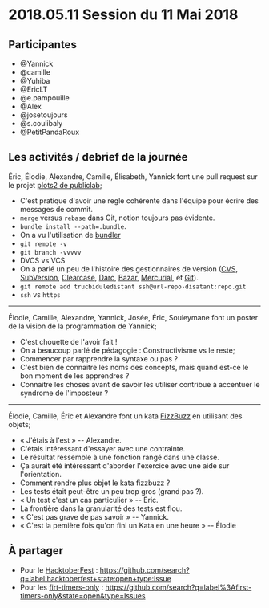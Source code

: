 # 2018.05.11 Session du 11 Mai 2018

## Participantes

- @Yannick 
- @camille 
- @Yuhiba 
- @EricLT 
- @e.pampouille 
- @Alex 
- @josetoujours 
- @s.coulibaly 
- @PetitPandaRoux 


## Les activités / debrief de la journée

Éric, Élodie, Alexandre, Camille, Élisabeth, Yannick font une pull request sur le projet [plots2 de publiclab](https://github.com/publiclab/plots2);

- C'est pratique d'avoir une regle cohérente dans l'équipe pour écrire des messages de commit.
- `merge` versus `rebase` dans Git, notion toujours pas évidente.
- `bundle install --path=.bundle`.
- On a vu l'utilisation de [bundler](http://bundler.io/)
- `git remote -v`
- `git branch -vvvvv`
- DVCS vs VCS
- On a parlé un peu de l'histoire des gestionnaires de version ([CVS](http://cvs.nongnu.org/), [SubVersion](https://subversion.apache.org/), [Clearcase](https://www.ibm.com/us-en/marketplace/rational-clearcase), [Darc](http://darcs.net/), [Bazar](http://bazaar.canonical.com/en/), [Mercurial](https://www.mercurial-scm.org/), et [Git](https://git-scm.com/)).
- `git remote add trucbiduledistant ssh@url-repo-disatant:repo.git`
- `ssh` vs `https`

---

Élodie, Camille, Alexandre, Yannick, Josée, Éric, Souleymane font un poster de la vision de la programmation de Yannick;

- C'est chouette de l'avoir fait !
- On a beaucoup parlé de pédagogie : Constructivisme vs le reste;
- Commencer par rapprendre la syntaxe ou pas ?
- C'est bien de connaitre les noms des concepts, mais quand est-ce le bon moment de les apprendres ?
- Connaitre les choses avant de savoir les utiliser contribue à accentuer le syndrome de l'imposteur ?


---

Élodie, Camille, Éric et Alexandre font un kata [FizzBuzz](http://codingdojo.org/kata/FizzBuzz/) en utilisant des objets;

- « J'étais à l'est » -- Alexandre.
- C'étais intéressant d'essayer avec une contrainte.
- Le résultat ressemble à une fonction rangé dans une classe.
- Ça aurait été intéressant d'aborder l'exercice avec une aide sur l'orientation.
- Comment rendre plus objet le kata fizzbuzz ?
- Les tests était peut-être un peu trop gros (grand pas ?).
- « Un test c'est un cas particulier » -- Éric.
- La frontière dans la granularité des tests est flou.
- « C'est pas grave de pas savoir » -- Yannick.
- « C'est la pemière fois qu'on fini un Kata en une heure » -- Élodie

## À partager

- Pour le [HacktoberFest](https://hacktoberfest.digitalocean.com/) : https://github.com/search?q=label:hacktoberfest+state:open+type:issue
- Pour les [firt-timers-only](http://www.firsttimersonly.com/) : https://github.com/search?q=label%3Afirst-timers-only&state=open&type=Issues
